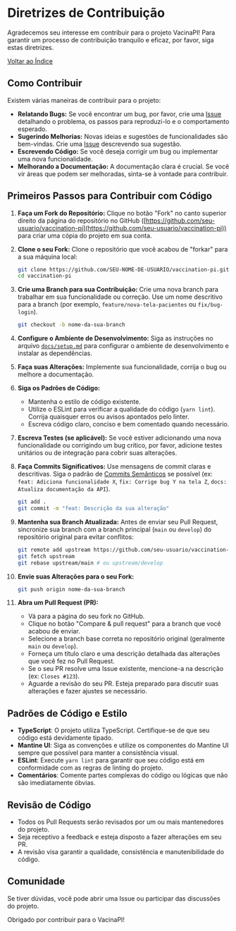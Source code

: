 # Diretrizes de Contribuição

Agradecemos seu interesse em contribuir para o projeto VacinaPI! Para garantir um processo de contribuição tranquilo e eficaz, por favor, siga estas diretrizes.

[Voltar ao Índice](./index.md)

## Como Contribuir

Existem várias maneiras de contribuir para o projeto:

- **Relatando Bugs:** Se você encontrar um bug, por favor, crie uma [Issue](https://github.com/seu-usuario/vaccination-pi/issues) detalhando o problema, os passos para reproduzi-lo e o comportamento esperado.
- **Sugerindo Melhorias:** Novas ideias e sugestões de funcionalidades são bem-vindas. Crie uma [Issue](https://github.com/seu-usuario/vaccination-pi/issues) descrevendo sua sugestão.
- **Escrevendo Código:** Se você deseja corrigir um bug ou implementar uma nova funcionalidade.
- **Melhorando a Documentação:** A documentação clara é crucial. Se você vir áreas que podem ser melhoradas, sinta-se à vontade para contribuir.

## Primeiros Passos para Contribuir com Código

1.  **Faça um Fork do Repositório:**
    Clique no botão "Fork" no canto superior direito da página do repositório no GitHub ([https://github.com/seu-usuario/vaccination-pi](https://github.com/seu-usuario/vaccination-pi)) para criar uma cópia do projeto em sua conta.

2.  **Clone o seu Fork:**
    Clone o repositório que você acabou de "forkar" para a sua máquina local:

    ```bash
    git clone https://github.com/SEU-NOME-DE-USUARIO/vaccination-pi.git
    cd vaccination-pi
    ```

3.  **Crie uma Branch para sua Contribuição:**
    Crie uma nova branch para trabalhar em sua funcionalidade ou correção. Use um nome descritivo para a branch (por exemplo, `feature/nova-tela-pacientes` ou `fix/bug-login`).

    ```bash
    git checkout -b nome-da-sua-branch
    ```

4.  **Configure o Ambiente de Desenvolvimento:**
    Siga as instruções no arquivo [`docs/setup.md`](./setup.md) para configurar o ambiente de desenvolvimento e instalar as dependências.

5.  **Faça suas Alterações:**
    Implemente sua funcionalidade, corrija o bug ou melhore a documentação.

6.  **Siga os Padrões de Código:**

    - Mantenha o estilo de código existente.
    - Utilize o ESLint para verificar a qualidade do código (`yarn lint`). Corrija quaisquer erros ou avisos apontados pelo linter.
    - Escreva código claro, conciso e bem comentado quando necessário.

7.  **Escreva Testes (se aplicável):**
    Se você estiver adicionando uma nova funcionalidade ou corrigindo um bug crítico, por favor, adicione testes unitários ou de integração para cobrir suas alterações.

8.  **Faça Commits Significativos:**
    Use mensagens de commit claras e descritivas. Siga o padrão de [Commits Semânticos](https://www.conventionalcommits.org/pt-br/v1.0.0/) se possível (ex: `feat: Adiciona funcionalidade X`, `fix: Corrige bug Y na tela Z`, `docs: Atualiza documentação da API`).

    ```bash
    git add .
    git commit -m "feat: Descrição da sua alteração"
    ```

9.  **Mantenha sua Branch Atualizada:**
    Antes de enviar seu Pull Request, sincronize sua branch com a branch principal (`main` ou `develop`) do repositório original para evitar conflitos:

    ```bash
    git remote add upstream https://github.com/seu-usuario/vaccination-pi.git # Adiciona o repositório original como upstream (só precisa fazer uma vez)
    git fetch upstream
    git rebase upstream/main # ou upstream/develop
    ```

10. **Envie suas Alterações para o seu Fork:**

    ```bash
    git push origin nome-da-sua-branch
    ```

11. **Abra um Pull Request (PR):**
    - Vá para a página do seu fork no GitHub.
    - Clique no botão "Compare & pull request" para a branch que você acabou de enviar.
    - Selecione a branch base correta no repositório original (geralmente `main` ou `develop`).
    - Forneça um título claro e uma descrição detalhada das alterações que você fez no Pull Request.
    - Se o seu PR resolve uma Issue existente, mencione-a na descrição (ex: `Closes #123`).
    - Aguarde a revisão do seu PR. Esteja preparado para discutir suas alterações e fazer ajustes se necessário.

## Padrões de Código e Estilo

- **TypeScript**: O projeto utiliza TypeScript. Certifique-se de que seu código está devidamente tipado.
- **Mantine UI**: Siga as convenções e utilize os componentes do Mantine UI sempre que possível para manter a consistência visual.
- **ESLint**: Execute `yarn lint` para garantir que seu código está em conformidade com as regras de linting do projeto.
- **Comentários**: Comente partes complexas do código ou lógicas que não são imediatamente óbvias.

## Revisão de Código

- Todos os Pull Requests serão revisados por um ou mais mantenedores do projeto.
- Seja receptivo a feedback e esteja disposto a fazer alterações em seu PR.
- A revisão visa garantir a qualidade, consistência e manutenibilidade do código.

## Comunidade

Se tiver dúvidas, você pode abrir uma Issue ou participar das discussões do projeto.

Obrigado por contribuir para o VacinaPI!
